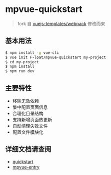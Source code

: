 # mpvue-quickstart

> fork 自 [vuejs-templates/webpack](https://github.com/vuejs-templates/webpack) 修改而来

## 基本用法

``` bash
$ npm install -g vue-cli
$ vue init F-loat/mpvue-quickstart my-project
$ cd my-project
$ npm install
$ npm run dev
```

## 主要特性

* 移除无效依赖
* 集中配置页面信息
* 合理化目录结构
* 支持新增页面热更新
* 自动清理失效文件
* 配置文件模块化

## 详细文档请查阅

* [quickstart](http://mpvue.com/mpvue/quickstart)
* [mpvue-entry](https://github.com/F-loat/mpvue-entry)
